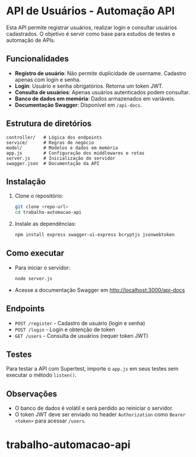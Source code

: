 # API de Usuários - Automação API

Esta API permite registrar usuários, realizar login e consultar usuários cadastrados. O objetivo é servir como base para estudos de testes e automação de APIs.

## Funcionalidades
- **Registro de usuário**: Não permite duplicidade de username. Cadastro apenas com login e senha.
- **Login**: Usuário e senha obrigatórios. Retorna um token JWT.
- **Consulta de usuários**: Apenas usuários autenticados podem consultar.
- **Banco de dados em memória**: Dados armazenados em variáveis.
- **Documentação Swagger**: Disponível em `/api-docs`.

## Estrutura de diretórios
```
controller/   # Lógica dos endpoints
service/      # Regras de negócio
model/        # Modelos e dados em memória
app.js        # Configuração dos middlewares e rotas
server.js     # Inicialização do servidor
swagger.json  # Documentação da API
```

## Instalação

1. Clone o repositório:
   ```bash
   git clone <repo-url>
   cd trabalho-automacao-api
   ```
2. Instale as dependências:
   ```bash
   npm install express swagger-ui-express bcryptjs jsonwebtoken
   ```

## Como executar

- Para iniciar o servidor:
  ```bash
  node server.js
  ```
- Acesse a documentação Swagger em [http://localhost:3000/api-docs](http://localhost:3000/api-docs)

## Endpoints

- `POST /register` - Cadastro de usuário (login e senha)
- `POST /login` - Login e obtenção de token
- `GET /users` - Consulta de usuários (requer token JWT)

## Testes

Para testar a API com Supertest, importe o `app.js` em seus testes sem executar o método `listen()`.

## Observações
- O banco de dados é volátil e será perdido ao reiniciar o servidor.
- O token JWT deve ser enviado no header `Authorization` como `Bearer <token>` para acessar `/users`.
# trabalho-automacao-api
